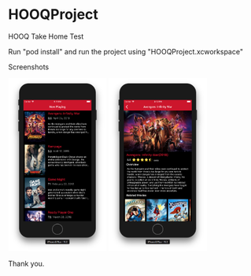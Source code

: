 # HOOQProject
HOOQ Take Home Test

Run "pod install" and run the project using "HOOQProject.xcworkspace"

Screenshots

<img src="https://github.com/michlyte/HOOQProject/blob/master/Screenshots/Screen%20Shot%202018-05-15%20at%2021.11.55.png" width="200"> <img src="https://github.com/michlyte/HOOQProject/blob/master/Screenshots/Screen%20Shot%202018-05-15%20at%2021.11.59.png" width="200">

Thank you.

